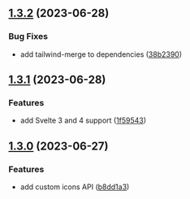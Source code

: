 ## [1.3.2](https://github.com/liquidiqq/iconkit/compare/v1.3.1...v1.3.2) (2023-06-28)

### Bug Fixes

- add tailwind-merge to dependencies ([38b2390](https://github.com/liquidiqq/iconkit/commit/38b2390df8fe57f7f02ca9896a6380b95fe9716a))
## [1.3.1](https://github.com/liquidiqq/iconkit/compare/v1.3.0...v1.3.1) (2023-06-28)

### Features

- add Svelte 3 and 4 support ([1f59543](https://github.com/liquidiqq/iconkit/commit/1f59543ea2b8ee7a3272059fd09e77b9828abbb2))

## [1.3.0](https://github.com/liquidiqq/iconkit/compare/v1.2.9...v1.3.0) (2023-06-27)

### Features

- add custom icons API ([b8dd1a3](https://github.com/liquidiqq/iconkit/commit/b8dd1a3108444789c7501ef84ee7c503f26dea0d))
